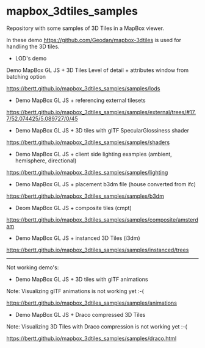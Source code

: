 # mapbox_3dtiles_samples

Repository with some samples of 3D Tiles in a MapBox viewer.

In these demo https://github.com/Geodan/mapbox-3dtiles is used for handling the 3D tiles.

- LOD's demo

Demo MapBox GL JS + 3D Tiles Level of detail + attributes window from batching option

https://bertt.github.io/mapbox_3dtiles_samples/samples/lods

- Demo MapBox GL JS + referencing external tilesets 

https://bertt.github.io/mapbox_3dtiles_samples/samples/external/trees/#17.7/52.074425/5.089727/0/45

- Demo MapBox GL JS + 3D tiles with glTF SpecularGlossiness shader

https://bertt.github.io/mapbox_3dtiles_samples/samples/shaders

- Demo MapBox GL JS + client side lighting examples (ambient, hemisphere, directional)

https://bertt.github.io/mapbox_3dtiles_samples/samples/lighting

- Demo MapBox GL JS + placement b3dm file (house converted from ifc)

https://bertt.github.io/mapbox_3dtiles_samples/samples/b3dm

- Deom MapBox GL JS + composite tiles (cmpt)

https://bertt.github.io/mapbox_3dtiles_samples/samples/composite/amsterdam

- Demo MapBox GL JS + instanced 3D Tiles (i3dm)

https://bertt.github.io/mapbox_3dtiles_samples/samples/instanced/trees

------------------------------------------------------------------------

Not working demo's:

- Demo MapBox GL JS + 3D tiles with glTF animations

Note: Visualizing glTF animations is not working yet :-(

https://bertt.github.io/mapbox_3dtiles_samples/samples/animations

- Demo MapBox GL JS + Draco compressed 3D Tiles 

Note: Visualizing 3D Tiles with Draco compression is not working yet :-(

https://bertt.github.io/mapbox_3dtiles_samples/samples/draco.html


